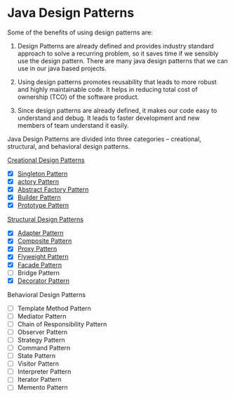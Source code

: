 # Java Design Patterns

Some of the benefits of using design patterns are:

1. Design Patterns are already defined and provides industry standard approach to solve a recurring problem, so it saves time if we sensibly use the design pattern. There are many java design patterns that we can use in our java based projects.

2. Using design patterns promotes reusability that leads to more robust and highly maintainable code. It helps in reducing total cost of ownership (TCO) of the software product.

3. Since design patterns are already defined, it makes our code easy to understand and debug. It leads to faster development and new members of team understand it easily.
    
Java Design Patterns are divided into three categories – creational, structural, and behavioral design patterns.

[Creational Design Patterns](https://github.com/White28/patterns/tree/master/src/com/white/creational)
- [x] [Singleton Pattern](https://github.com/White28/patterns/tree/master/src/com/white/creational/singleton)
- [x] [actory Pattern](https://github.com/White28/patterns/tree/master/src/com/white/creational/factory)
- [x] [Abstract Factory Pattern](https://github.com/White28/patterns/tree/master/src/com/white/creational/abstractfactory)
- [x] [Builder Pattern](https://github.com/White28/patterns/tree/master/src/com/white/creational/builder)
- [x] [Prototype Pattern](https://github.com/White28/patterns/tree/master/src/com/white/creational/prototype)

[Structural Design Patterns](https://github.com/White28/patterns/tree/master/src/com/white/structural)
- [x] [Adapter Pattern](https://github.com/White28/patterns/tree/master/src/com/white/structural/adapter)
- [x] [Composite Pattern](https://github.com/White28/patterns/tree/master/src/com/white/structural/composite)
- [x] [Proxy Pattern](https://github.com/White28/patterns/tree/master/src/com/white/structural/proxy)
- [x] [Flyweight Pattern](https://github.com/White28/patterns/tree/master/src/com/white/structural/flyweight)
- [x] [Facade Pattern](https://github.com/White28/patterns/tree/master/src/com/white/structural/facade)
- [ ] Bridge Pattern
- [x] [Decorator Pattern](https://github.com/White28/patterns/tree/master/src/com/white/structural/decorator)
        
Behavioral Design Patterns
- [ ] Template Method Pattern
- [ ] Mediator Pattern
- [ ] Chain of Responsibility Pattern
- [ ] Observer Pattern
- [ ] Strategy Pattern
- [ ] Command Pattern
- [ ] State Pattern
- [ ] Visitor Pattern
- [ ] Interpreter Pattern
- [ ] Iterator Pattern
- [ ] Memento Pattern
